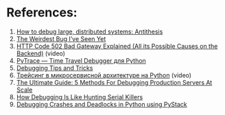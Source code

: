 
# References:

1. [How to debug large, distributed systems: Antithesis](https://newsletter.pragmaticengineer.com/p/antithesis?utm_source=substack&publication_id=458709&post_id=151560277&utm_medium=email&utm_content=share&utm_campaign=email-share&triggerShare=true&isFreemail=true&r=1vxw4z&triedRedirect=true)
2. [The Weirdest Bug I’ve Seen Yet](https://engineering.gusto.com/the-weirdest-bug-ive-seen-yet/?ref=architecturenotes.co)
3. [HTTP Code 502 Bad Gateway Explained (All its Possible Causes on the Backend)](https://www.youtube.com/watch?v=6NmFI0gULpQ&list=PLQnljOFTspQUBSgBXilKhRMJ1ACqr7pTr&index=41) (video)
4. [PyTrace — Time Travel Debugger для Python](https://habr.com/ru/post/504908/)
5. [Debugging Tips and Tricks](https://css-tricks.com/debugging-tips-tricks/#isolate-the-problem)
6. [Трейсинг в микросервисной архитектуре на Python](https://www.youtube.com/watch?v=DpndyJ-CK5s) (video)
7. [The Ultimate Guide: 5 Methods For Debugging Production Servers At Scale](http://highscalability.com/blog/2015/1/7/the-ultimate-guide-5-methods-for-debugging-production-server.html)
8. [How Debugging Is Like Hunting Serial Killers](http://highscalability.com/blog/2015/7/30/how-debugging-is-like-hunting-serial-killers.html)
9. [Debugging Crashes and Deadlocks in Python using PyStack](https://martinheinz.dev/blog/101)